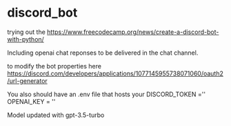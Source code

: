 # discord_bot
trying out the https://www.freecodecamp.org/news/create-a-discord-bot-with-python/ 

Including openai chat reponses to be delivered in the chat channel.

to modify the bot properties here 
https://discord.com/developers/applications/1077145955738071060/oauth2/url-generator

You also should have an .env file that hosts your 
DISCORD_TOKEN =''
OPENAI_KEY = ''

Model updated with gpt-3.5-turbo
